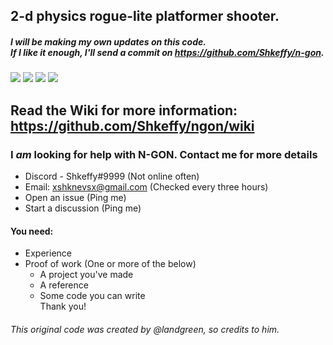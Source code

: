 ## 2-d physics rogue-lite platformer shooter.
##### I will be making my own updates on this code.<br>If I like it enough, I'll send a commit on https://github.com/Shkeffy/n-gon.

<p align="left">
<img src="https://img.shields.io/github/stars/Shkeffy/ngon?style=for-the-badge&logo=appveyor">
<img src="https://img.shields.io/github/forks/Shkeffy/ngon?style=for-the-badge&logo=appveyor">
<img src="https://img.shields.io/github/license/Shkeffy/ngon?style=for-the-badge&logo=appveyor">
<img src="https://img.shields.io/github/downloads/Shkeffy/ngon/total?style=for-the-badge&logo=appveyor">
</p>

## Read the Wiki for more information: https://github.com/Shkeffy/ngon/wiki

### I *am* looking for help with N-GON. Contact me for more details
- Discord - Shkeffy#9999 (Not online often)
- Email: xshknevsx@gmail.com (Checked every three hours)
- Open an issue (Ping me)
- Start a discussion (Ping me)<br>
#### You need:
- Experience
- Proof of work (One or more of the below)
  - A project you've made
  - A reference
  - Some code you can write
<br>Thank you!

###### *This original code was created by @landgreen, so credits to him.*
